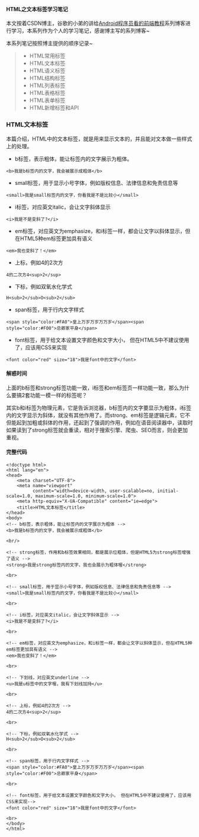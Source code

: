 #### HTML之文本标签学习笔记

本文按着CSDN博主，谷歌的小弟的讲给[Android程序员看的前端教程](https://blog.csdn.net/lfdfhl/column/info/17220)系列博客进行学习，本系列作为个人的学习笔记，感谢博主写的系列博客~

本系列笔记按照博主提供的顺序记录~

> - HTML常用标签
> - HTML文本标签
> - HTML语义标签
> - HTML结构标签
> - HTML列表标签
> - HTML表格标签
> - HTML表单标签
> - HTML新增标签和API

### HTML文本标签
本篇介绍，HTML中的文本标签，就是用来显示文本的，并且能对文本做一些样式上的处理。

- b标签，表示粗体，能让标签内的文字展示为粗体。

```
<b>我是b标签内的文字，我会被展示成粗体</b>
```

- small标签，用于显示小号字体，例如版权信息、法律信息和免责信息等

```	
<small>我是small标签内的文字，你看我是不是比较小</small>
```

- i标签，对应英文italic，会让文字斜体显示

```
<i>我是不是变斜了?</i>
```

- em标签，对应英文为emphasize，和i标签一样，都会让文字以斜体显示，但在HTML5种em标签更加具有语义

```
<em>我也变斜了！</em>
```

- 上标，例如4的2次方

```
4的二次方4<sup>2</sup>
```

- 下标，例如双氧水化学式

```
H<sub>2</sub>O<sub>2</sub>
```

- span标签，用于行内文字样式

```
<span style="color:#FA0">皇上万岁万岁万万岁</span><span style="color:#F00">总卿家平身</span>
```

- font标签，用于给文本设置文字颜色和文字大小， 但在HTML5中不建议使用了，应该用CSS来实现

```
<font color="red" size="18">我是font中的文字</font>
```

#### 解惑时间

上面的b标签和strong标签功能一致，i标签和em标签页一样功能一致，那么为什么要搞2套功能一模一样的标签呢？

其实b和i标签为物理元素，它是告诉浏览器，b标签内的文字要显示为粗体，i标签内的文字显示为斜体，就没有其他作用了。而strong、em标签是逻辑元素，它不但能起到加粗或斜体的作用，还起到了强调的作用，例如在语音阅读器中，读取时如果读到了strong标签就会重读，相对于搜索引擎、爬虫、SEO而言，则会更加重视。

#### 完整代码

```
<!doctype html>
<html lang="en">
<head>
    <meta charset="UTF-8">
    <meta name="viewport"
          content="width=device-width, user-scalable=no, initial-scale=1.0, maximum-scale=1.0, minimum-scale=1.0">
    <meta http-equiv="X-UA-Compatible" content="ie=edge">
    <title>HTML文本标签</title>
</head>
<body>
<!-- b标签，表示粗体，能让标签内的文字展示为粗体 -->
<b>我是b标签内的文字，我会被展示成粗体</b>

<br/>

<!-- strong标签，作用和b标签效果相同，都是展示位粗体，但是HTML5为strong标签增强了语义 -->
<strong>我是strong标签内的文字，我也会展示为粗体喔</strong>

<br>

<!-- small标签，用于显示小号字体，例如版权信息、法律信息和免责信息等 -->
<small>我是small标签内的文字，你看我是不是比较小</small>

<br>

<!-- i标签，对应英文italic，会让文字斜体显示 -->
<i>我是不是变斜了?</i>

<br>

<!-- em标签，对应英文为emphasize，和i标签一样，都会让文字以斜体显示，但在HTML5种em标签更加具有语义 -->
<em>我也变斜了！</em>

<br>

<!-- 下划线，对应英文underline -->
<u>我是u标签中的文字喔，我有下划线加持</u>

<br>

<!-- 上标，例如4的2次方 -->
4的二次方4<sup>2</sup>

<br>

<!-- 下标，例如双氧水化学式 -->
H<sub>2</sub>O<sub>2</sub>

<br>

<!-- span标签，用于行内文字样式 -->
<span style="color:#FA0">皇上万岁万岁万万岁</span><span style="color:#F00">总卿家平身</span>

<br>

<!-- font标签，用于给文本设置文字颜色和文字大小， 但在HTML5中不建议使用了，应该用CSS来实现-->
<font color="red" size="18">我是font中的文字</font>

<br>
</body>
</html>
```